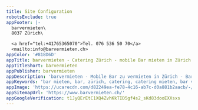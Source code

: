 ```yaml
---
title: Site Configuration
robotsExclude: true
appFooter: |-
  barvermieten\
  8037 Zürich\

  <a href="tel:+41765365070">Tel. 076 536 50 70</a>
  <mailto:info@barvermieten.ch>
appColor: '#818D6D'
appTitle: barvermieten - Catering Zürich - mobile Bar mieten in Zürich
appTitleShort: barvermieten
appPublisher: barvermieten
appDescription: 'barvermieten - Mobile Bar zu vermieten in Zürich - Bar, Catering & mehr.'
appKeywords: 'bar mieten, bar, zürich, catering, catering mieten, bar vermieten, barvermieten'
appImage: 'https://ucarecdn.com/d82249ea-fe78-4c16-ab7c-d0a881b2aacb/-/resize/800x/'
appSitemapUrl: 'https://www.barvermieten.ch/'
appGoogleVerification: t1JyQErEtC1XQ4ZvhKkTID5gf4s2_sKd83dooEXXsxs
---
```

